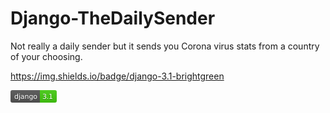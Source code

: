 # Django-TheDailySender
Not really a daily sender but it sends you Corona virus stats from a country of your choosing.

https://img.shields.io/badge/django-3.1-brightgreen

<svg xmlns="http://www.w3.org/2000/svg" xmlns:xlink="http://www.w3.org/1999/xlink" width="74" height="20" role="img" aria-label="django: 3.1"><title>django: 3.1</title><linearGradient id="s" x2="0" y2="100%"><stop offset="0" stop-color="#bbb" stop-opacity=".1"/><stop offset="1" stop-opacity=".1"/></linearGradient><clipPath id="r"><rect width="74" height="20" rx="3" fill="#fff"/></clipPath><g clip-path="url(#r)"><rect width="47" height="20" fill="#555"/><rect x="47" width="27" height="20" fill="#4c1"/><rect width="74" height="20" fill="url(#s)"/></g><g fill="#fff" text-anchor="middle" font-family="Verdana,Geneva,DejaVu Sans,sans-serif" text-rendering="geometricPrecision" font-size="110"><text aria-hidden="true" x="245" y="150" fill="#010101" fill-opacity=".3" transform="scale(.1)" textLength="370">django</text><text x="245" y="140" transform="scale(.1)" fill="#fff" textLength="370">django</text><text aria-hidden="true" x="595" y="150" fill="#010101" fill-opacity=".3" transform="scale(.1)" textLength="170">3.1</text><text x="595" y="140" transform="scale(.1)" fill="#fff" textLength="170">3.1</text></g></svg>
